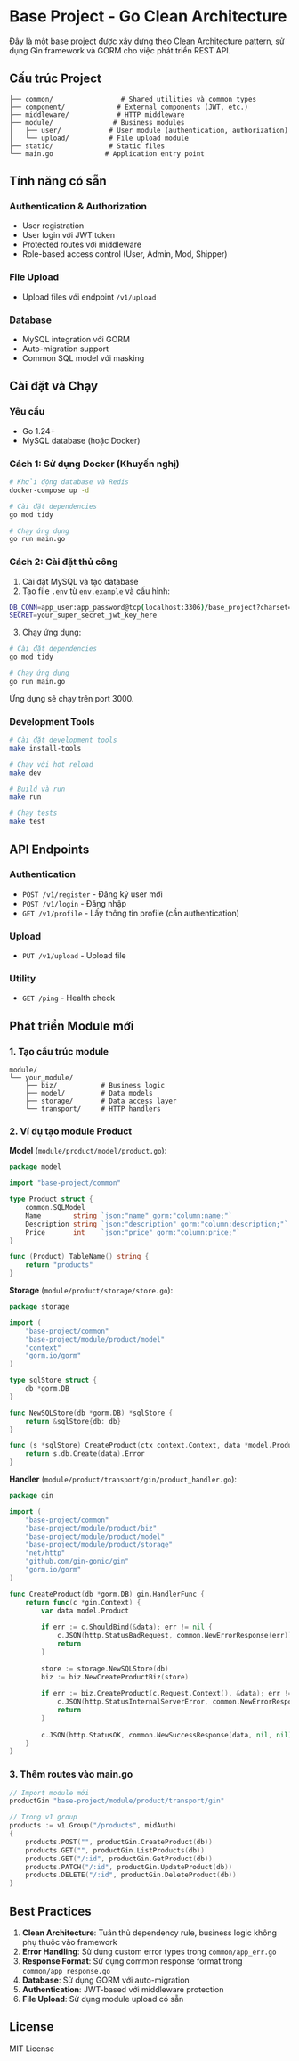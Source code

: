 # Base Project - Go Clean Architecture

Đây là một base project được xây dựng theo Clean Architecture pattern, sử dụng Gin framework và GORM cho việc phát triển REST API.

## Cấu trúc Project

```
├── common/                 # Shared utilities và common types
├── component/             # External components (JWT, etc.)
├── middleware/            # HTTP middleware
├── module/               # Business modules
│   ├── user/            # User module (authentication, authorization)
│   └── upload/          # File upload module
├── static/              # Static files
└── main.go             # Application entry point
```

## Tính năng có sẵn

### Authentication & Authorization
- User registration
- User login với JWT token
- Protected routes với middleware
- Role-based access control (User, Admin, Mod, Shipper)

### File Upload
- Upload files với endpoint `/v1/upload`

### Database
- MySQL integration với GORM
- Auto-migration support
- Common SQL model với masking

## Cài đặt và Chạy

### Yêu cầu
- Go 1.24+
- MySQL database (hoặc Docker)

### Cách 1: Sử dụng Docker (Khuyến nghị)

```bash
# Khởi động database và Redis
docker-compose up -d

# Cài đặt dependencies
go mod tidy

# Chạy ứng dụng
go run main.go
```

### Cách 2: Cài đặt thủ công

1. Cài đặt MySQL và tạo database
2. Tạo file `.env` từ `env.example` và cấu hình:

```bash
DB_CONN=app_user:app_password@tcp(localhost:3306)/base_project?charset=utf8mb4&parseTime=True&loc=Local
SECRET=your_super_secret_jwt_key_here
```

3. Chạy ứng dụng:

```bash
# Cài đặt dependencies
go mod tidy

# Chạy ứng dụng
go run main.go
```

Ứng dụng sẽ chạy trên port 3000.

### Development Tools

```bash
# Cài đặt development tools
make install-tools

# Chạy với hot reload
make dev

# Build và run
make run

# Chạy tests
make test
```

## API Endpoints

### Authentication
- `POST /v1/register` - Đăng ký user mới
- `POST /v1/login` - Đăng nhập
- `GET /v1/profile` - Lấy thông tin profile (cần authentication)

### Upload
- `PUT /v1/upload` - Upload file

### Utility
- `GET /ping` - Health check

## Phát triển Module mới

### 1. Tạo cấu trúc module
```
module/
└── your_module/
    ├── biz/           # Business logic
    ├── model/         # Data models
    ├── storage/       # Data access layer
    └── transport/     # HTTP handlers
```

### 2. Ví dụ tạo module Product

**Model** (`module/product/model/product.go`):
```go
package model

import "base-project/common"

type Product struct {
    common.SQLModel
    Name        string `json:"name" gorm:"column:name;"`
    Description string `json:"description" gorm:"column:description;"`
    Price       int    `json:"price" gorm:"column:price;"`
}

func (Product) TableName() string {
    return "products"
}
```

**Storage** (`module/product/storage/store.go`):
```go
package storage

import (
    "base-project/common"
    "base-project/module/product/model"
    "context"
    "gorm.io/gorm"
)

type sqlStore struct {
    db *gorm.DB
}

func NewSQLStore(db *gorm.DB) *sqlStore {
    return &sqlStore{db: db}
}

func (s *sqlStore) CreateProduct(ctx context.Context, data *model.Product) error {
    return s.db.Create(data).Error
}
```

**Handler** (`module/product/transport/gin/product_handler.go`):
```go
package gin

import (
    "base-project/common"
    "base-project/module/product/biz"
    "base-project/module/product/model"
    "base-project/module/product/storage"
    "net/http"
    "github.com/gin-gonic/gin"
    "gorm.io/gorm"
)

func CreateProduct(db *gorm.DB) gin.HandlerFunc {
    return func(c *gin.Context) {
        var data model.Product
        
        if err := c.ShouldBind(&data); err != nil {
            c.JSON(http.StatusBadRequest, common.NewErrorResponse(err))
            return
        }
        
        store := storage.NewSQLStore(db)
        biz := biz.NewCreateProductBiz(store)
        
        if err := biz.CreateProduct(c.Request.Context(), &data); err != nil {
            c.JSON(http.StatusInternalServerError, common.NewErrorResponse(err))
            return
        }
        
        c.JSON(http.StatusOK, common.NewSuccessResponse(data, nil, nil))
    }
}
```

### 3. Thêm routes vào main.go

```go
// Import module mới
productGin "base-project/module/product/transport/gin"

// Trong v1 group
products := v1.Group("/products", midAuth)
{
    products.POST("", productGin.CreateProduct(db))
    products.GET("", productGin.ListProducts(db))
    products.GET("/:id", productGin.GetProduct(db))
    products.PATCH("/:id", productGin.UpdateProduct(db))
    products.DELETE("/:id", productGin.DeleteProduct(db))
}
```

## Best Practices

1. **Clean Architecture**: Tuân thủ dependency rule, business logic không phụ thuộc vào framework
2. **Error Handling**: Sử dụng custom error types trong `common/app_err.go`
3. **Response Format**: Sử dụng common response format trong `common/app_response.go`
4. **Database**: Sử dụng GORM với auto-migration
5. **Authentication**: JWT-based với middleware protection
6. **File Upload**: Sử dụng module upload có sẵn

## License

MIT License